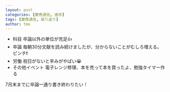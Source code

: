 ```yaml
---
layout: post
categories: [慶應通信, 進捗]
tags: [慶應通信, 振り返り]
author: tmo
---
```

* 科目 卒論以外の単位が充足👍
* 卒論 毎朝30分文献を読み続けましたが、分からないことがむしろ増える。ピンチ❗️
* 労働 祝日がないと辛みがやばい😭
* その他イベント 電子レンジ修理、本を売って本を買ったよ、勉強タイマー作る

7月末までに卒論一通り書き終わりたい！